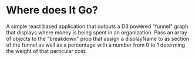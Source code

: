 # Where does It Go?
A simple react based application that outputs a D3 powered "funnel" graph that displays where money is being spent in an organization. Pass an array of objects to the "breakdown" prop that assign a displayName to as section of the funnel as well as a percentage with a number from 0 to 1 determing the weight of that particular cost.
